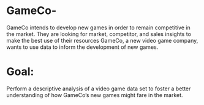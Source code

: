 # GameCo-
 GameCo intends to develop new games in order to remain competitive in the market. They are looking for market, competitor, and sales insights to make the best use of their resources
GameCo, a new video game company, wants to use data to inform the development of new games.
# Goal:
 Perform a descriptive analysis of a video game data set to foster a better understanding of how GameCo’s new games might fare in the market.